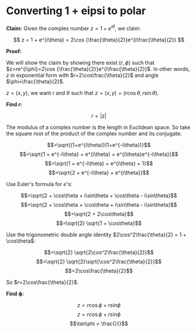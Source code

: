
# Converting 1 + eipsi to polar

**Claim:** Given the complex number $z = 1 + e^{i\theta}$, we claim:

$$
z = 1 + e^{i\theta} = 2\cos {\frac{\theta}{2}}e^{i\frac{\theta}{2}}
$$

**Proof:**

We will show the claim by showing there exist $(r, \phi)$ such that $z=re^{i\phi}=2\cos {\frac{\theta}{2}}e^{i\frac{\theta}{2}}$. In other words, $z$ in exponential form with $r=2\cos\frac{\theta}{2}$ and angle $\phi=\frac{\theta}{2}$.

$z = (x,y)$, we want $r$ and $\theta$ such that $z=(x,y)=(r\cos\theta, r\sin\theta)$.

**Find $r$:**

$$r = |z|$$

The modulus of a complex number is the length in Euclidean space. So take the square root of the product of the complex number and its conjugate:

$$=\sqrt{(1+e^{i\theta})(1+e^{-i\theta})}$$
$$=\sqrt{1 + e^{-i\theta} + e^{i\theta} + e^{i\theta}e^{-i\theta}}$$
$$=\sqrt{1 + e^{-i\theta} + e^{i\theta} + 1}$$
$$=\sqrt{2 + e^{-i\theta} + e^{i\theta}}$$

Use Euler's formula for $e$'s:

$$=\sqrt{2 + \cos\theta + i\sin\theta + \cos\theta - i\sin\theta}$$
$$=\sqrt{2 + \cos\theta + \cos\theta + i\sin\theta - i\sin\theta}$$
$$=\sqrt{2 + 2\cos\theta}$$
$$=\sqrt{2} \sqrt{1 + \cos\theta}$$

Use the trigonometric double angle identity $2\cos^2\frac{\theta}{2} = 1 + \cos\theta$:

$$=\sqrt{2} \sqrt{2\cos^2\frac{\theta}{2}}$$
$$=\sqrt{2} \sqrt{2}\sqrt{\cos^2\frac{\theta}{2}}$$
$$=2\cos\frac{\theta}{2}$$

So $r=2\cos\frac{\theta}{2}$.

**Find** $\mathbf{\phi}:$

$$z= r\cos\phi + rsin\phi$$
$$z= r\cos\phi + rsin\phi$$
$$\tan\phi = \frac{}{}$$